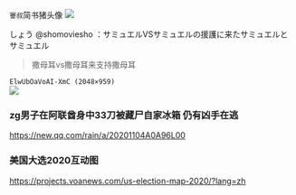 `謇叔`简书猪头像
![](https://cdn2.jianshu.io/assets/default_avatar/13-394c31a9cb492fcb39c27422ca7d2815.jpg)

しょう
@shomoviesho
：サミュエルVSサミュエルの援護に来たサミュエルとサミュエル
>撒母耳vs撒母耳来支持撒母耳

`ElwUbOaVoAI-XmC (2048×959)`<br>
![](https://pbs.twimg.com/media/ElwUbOaVoAI-XmC?format=jpg&name=orig)

### zg男子在阿联酋身中33刀被藏尸自家冰箱 仍有凶手在逃
https://new.qq.com/rain/a/20201104A0A96L00

### 美国大选2020互动图
https://projects.voanews.com/us-election-map-2020/?lang=zh
